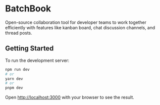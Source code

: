 # BatchBook

Open-source collaboration tool for developer teams to work together efficiently with features like kanban board, chat discussion channels, and thread posts.

## Getting Started

To run the development server:

```bash
npm run dev
# or
yarn dev
# or
pnpm dev
```

Open [http://localhost:3000](http://localhost:3000) with your browser to see the result.
